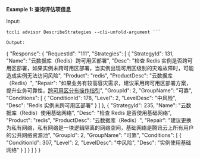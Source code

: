 **Example 1: 查询评估项信息**



Input: 

```
tccli advisor DescribeStrategies --cli-unfold-argument ```

Output: 
```
{
    "Response": {
        "RequestId": "111",
        "Strategies": [
            {
                "StrategyId": 131,
                "Name": "云数据库（Redis）跨可用区部署",
                "Desc": "检查 Redis 实例是否跨可用区部署，如果实例未跨可用区部署，当实例出现可用区级别的灾难故障时，可能造成实例无法访问风险",
                "Product": "redis",
                "ProductDesc": "云数据库（Redis）",
                "Repair": "如果业务有较高容灾需求，建议采用跨可用区部署方案，提升业务可靠性，[跨可用区分布操作指引](https://cloud.tencent.com/document/product/239/51113)",
                "GroupId": 2,
                "GroupName": "可靠",
                "Conditions": [
                    {
                        "ConditionId": 178,
                        "Level": 2,
                        "LevelDesc": "中风险",
                        "Desc": "Redis 实例未跨可用区部署"
                    }
                ]
            },
            {
                "StrategyId": 235,
                "Name": "云数据库（Redis）使用基础网络",
                "Desc": "检查 Redis 是否使用基础网络",
                "Product": "redis",
                "ProductDesc": "云数据库（Redis）",
                "Repair": "建议更换为私有网络，私有网络是一块逻辑隔离的网络空间，基础网络是腾讯云上所有用户的公共网络资源池",
                "GroupId": 2,
                "GroupName": "可靠",
                "Conditions": [
                    {
                        "ConditionId": 307,
                        "Level": 2,
                        "LevelDesc": "中风险",
                        "Desc": "实例使用基础网络"
                    }
                ]
            }
        ]
    }
}
```

